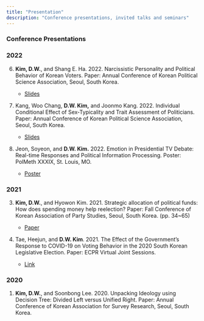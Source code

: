 ```yaml
---
title: "Presentation"
description: "Conference presentations, invited talks and seminars"
---
```


### Conference Presentations

### 2022
6. **Kim, D.W.**, and Shang E. Ha. 2022. Narcissistic Personality and Political Behavior of Korean Voters. Paper: Annual Conference of Korean Political Science Association, Seoul, South Korea. 
   - [Slides](https://www.dropbox.com/s/858xcb0evbahfvx/%EC%9E%90%EA%B8%B0%EC%95%A0%EC%A0%81_%EC%84%B1%EA%B2%A9_254.pdf?dl=0) 


5. Kang, Woo Chang, **D.W. Kim,** and Joonmo Kang. 2022. Individual Conditional Effect of Sex‑Typicality and Trait Assessment of Politicians. Paper: Annual Conference of Korean Political Science Association, Seoul, South Korea.
    - [Slides](https://www.dropbox.com/s/8gbrnnt44cgmgi6/%EC%A0%A0%EB%8D%94%EC%A0%84%ED%98%95%EC%84%B1_598.pdf?dl=0)


4. Jeon, Soyeon, and **D.W. Kim.** 2022. Emotion in Presidential TV Debate: Real-time Responses and Political Information Processing. Poster: PolMeth XXXIX, St. Louis, MO. 
   - [Poster](https://www.dropbox.com/s/z264abs2rdr7j6e/PolMeth_Poster.pdf?dl=0)

### 2021
3. **Kim, D.W.**, and Hyowon Kim. 2021. Strategic allocation of political funds: How does spending money help reelection? Paper: Fall Conference of Korean Association of Party Studies, Seoul, South Korea. (pp. 34~65) 
   - [Paper](https://www.dropbox.com/s/3e79u9tmyfr7r0r/%EB%B9%84%EB%8C%80%EB%A9%B4_%ED%8C%A8%EB%84%90_839.pdf?dl=0) 


2. Tae, Heejun, and **D.W. Kim**. 2021. The Effect of the Government’s Response to COVID-19 on Voting Behavior in the 2020 South Korean Legislative Election. Paper: ECPR Virtual Joint Sessions. 
    - [Link](https://ecpr.eu/Events/Event/PaperDetails/57721)

### 2020
1. **Kim, D.W.**, and Soonbong Lee. 2020. Unpacking Ideology using Decision Tree: Divided Left versus Unified Right. Paper: Annual Conference of Korean Association for Survey Research, Seoul, South Korea.

